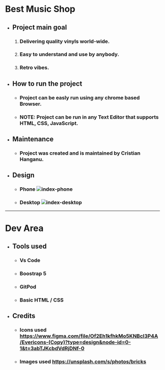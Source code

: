 # Best Music Shop

* ## Project main goal
    1. ### Delivering quality vinyls world-wide.
    2. ### Easy to understand and use by anybody.
    3. ### Retro vibes.
* ## How to run the project
    * ### Project can be easly run using any chrome based Browser.
    * ### NOTE: Project can be run in any Text Editor that supports HTML, CSS, JavaScript.
* ## Maintenance
    * ### Project was created and is maintained by Cristian Hanganu.
* ## Design
    * ### Phone ![index-phone](https://drive.google.com/file/d/1pf_8l5xrjojalAIojz9r7qNxZApYMaPO/view?usp=drive_link)
    * ### Desktop ![index-desktop]("C:\Users\crist\OneDrive\Desktop\index-phone.jpg")

---
# Dev Area

* ## Tools used
    * ### Vs Code
    * ### Boostrap 5
    * ### GitPod
    * ### Basic HTML / CSS

* ## Credits
    * ### Icons used https://www.figma.com/file/Of2Eh1kfhkMo5KNBcI3P4A/Evericons-(Copy)?type=design&node-id=0-1&t=3abTJKcbdVdRjDNf-0
    * ### Images used https://unsplash.com/s/photos/bricks
